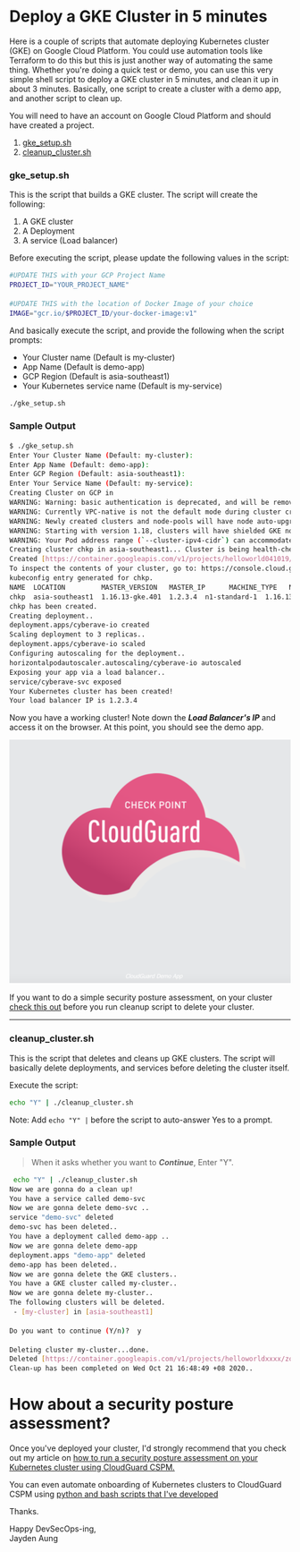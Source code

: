 # Deploy a GKE Cluster in 5 minutes 
Here is a couple of scripts that automate deploying Kubernetes cluster (GKE) on Google Cloud Platform. You could use automation tools like Terraform to do this but this is just another way of automating the same thing. Whether you're doing a quick test or demo, you can use this very simple shell script to deploy a GKE cluster in 5 minutes, and clean it up in about 3 minutes. Basically, one script to create a cluster with a demo app, and another script to clean up.

You will need to have an account on Google Cloud Platform and should have created a project. 

 1. [gke_setup.sh](https://github.com/jaydenaung/gkelab/blob/master/gke_setup.sh) 
 2. [cleanup_cluster.sh](https://github.com/jaydenaung/gkelab/blob/master/cleanup_cluster.sh)

### gke_setup.sh

This is the script that builds a GKE cluster. The script will create the following:

1. A GKE cluster
2. A Deployment
3. A service (Load balancer)

Before executing the script, please update the following values in the script:

 ``` bash
 #UPDATE THIS with your GCP Project Name
PROJECT_ID="YOUR_PROJECT_NAME"

 #UPDATE THIS with the location of Docker Image of your choice
IMAGE="gcr.io/$PROJECT_ID/your-docker-image:v1"
 ```

 And basically execute the script, and provide the following when the script prompts:

 - Your Cluster name (Default is my-cluster)
 - App Name (Default is demo-app)
 - GCP Region (Default is asia-southeast1)
 - Your Kubernetes service name (Default is my-service)


 ```bash
 ./gke_setup.sh
 ```

 ### Sample Output

 ```bash
$ ./gke_setup.sh 
Enter Your Cluster Name (Default: my-cluster): 
Enter App Name (Default: demo-app): 
Enter GCP Region (Default: asia-southeast1): 
Enter Your Service Name (Default: my-service): 
Creating Cluster on GCP in 
WARNING: Warning: basic authentication is deprecated, and will be removed in GKE control plane versions 1.19 and newer. For a list of recommended authentication methods, see: https://cloud.google.com/kubernetes-engine/docs/how-to/api-server-authentication
WARNING: Currently VPC-native is not the default mode during cluster creation. In the future, this will become the default mode and can be disabled using `--no-enable-ip-alias` flag. Use `--[no-]enable-ip-alias` flag to suppress this warning.
WARNING: Newly created clusters and node-pools will have node auto-upgrade enabled by default. This can be disabled using the `--no-enable-autoupgrade` flag.
WARNING: Starting with version 1.18, clusters will have shielded GKE nodes by default.
WARNING: Your Pod address range (`--cluster-ipv4-cidr`) can accommodate at most 1008 node(s). 
Creating cluster chkp in asia-southeast1... Cluster is being health-checked (master is healthy)...done.                                                     
Created [https://container.googleapis.com/v1/projects/helloworld041019/zones/asia-southeast1/clusters/chkp].
To inspect the contents of your cluster, go to: https://console.cloud.google.com/kubernetes/workload_/gcloud/asia-southeast1/chkp?project=helloworld041019
kubeconfig entry generated for chkp.
NAME  LOCATION         MASTER_VERSION   MASTER_IP      MACHINE_TYPE   NODE_VERSION     NUM_NODES  STATUS
chkp  asia-southeast1  1.16.13-gke.401  1.2.3.4  n1-standard-1  1.16.13-gke.401  6          RUNNING
chkp has been created.
Creating deployment..
deployment.apps/cyberave-io created
Scaling deployment to 3 replicas..
deployment.apps/cyberave-io scaled
Configuring autoscaling for the deployment..
horizontalpodautoscaler.autoscaling/cyberave-io autoscaled
Exposing your app via a load balancer..
service/cyberave-svc exposed
Your Kubernetes cluster has been created!
Your load balancer IP is 1.2.3.4

 ```
Now you have a working cluster! Note down the ***Load Balancer's IP*** and access it on the browser. At this point, you should see the demo app.

![header image](img/k8s-demo-app.png)

If you want to do a simple security posture assessment, on your cluster [check this out](#How-about-a-security-posture-assessment?) before you run cleanup script to delete your cluster. 

-----
### cleanup_cluster.sh

This is the script that deletes and cleans up GKE clusters. The script will basically delete deployments, and services before deleting the cluster itself.

Execute the script:

```bash
echo "Y" | ./cleanup_cluster.sh
```

Note: Add ```echo "Y" |``` before the script to auto-answer Yes to a prompt.

### Sample Output

> When it asks whether you want to ***Continue***, Enter "Y".

```bash
 echo "Y" | ./cleanup_cluster.sh 
Now we are gonna do a clean up!
You have a service called demo-svc
Now we are gonna delete demo-svc ..
service "demo-svc" deleted
demo-svc has been deleted..
You have a deployment called demo-app ..
Now we are gonna delete demo-app
deployment.apps "demo-app" deleted
demo-app has been deleted..
Now we are gonna delete the GKE clusters..
You have a GKE cluster called my-cluster..
Now we are gonna delete my-cluster..
The following clusters will be deleted.
 - [my-cluster] in [asia-southeast1]

Do you want to continue (Y/n)?  y

Deleting cluster my-cluster...done.                                                                                           
Deleted [https://container.googleapis.com/v1/projects/helloworldxxxx/zones/asia-southeast1/clusters/my-cluster].
Clean-up has been completed on Wed Oct 21 16:48:49 +08 2020..


```

# How about a security posture assessment?

Once you've deployed your cluster, I'd strongly recommend that you check out my article on [how to run a security posture assessment on your Kubernetes cluster using CloudGuard CSPM.](https://medium.com/@jaydenaung/securing-kubernetes-environments-with-check-point-cloudguard-cspm-ea23e69d5f7c)

You can even automate onboarding of Kubernetes clusters to CloudGuard CSPM using [python and bash scripts that I've developed](https://github.com/jaydenaung/cloudguardk8s)

Thanks.

Happy DevSecOps-ing,\
Jayden Aung
